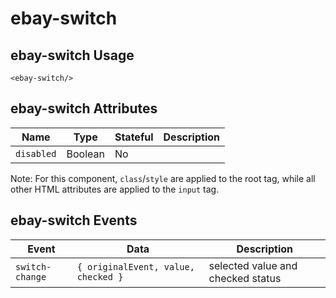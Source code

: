 # ebay-switch

## ebay-switch Usage

```marko
<ebay-switch/>
```

## ebay-switch Attributes

Name | Type | Stateful | Description
--- | --- | --- | ---
`disabled` | Boolean | No |

Note: For this component, `class`/`style` are applied to the root tag, while all other HTML attributes are applied to the `input` tag.

## ebay-switch Events

Event | Data | Description
--- | --- | ---
`switch-change` | `{ originalEvent, value, checked }` | selected value and checked status
